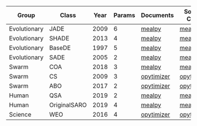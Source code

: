 | Group        | Class        | Year | Params | Documents        | Source Code      |
| ------------ | ------------ | ---- | ------ | ---------------- | ---------------- |
| Evolutionary | JADE         | 2009 | 6      | [mealpy][17]     | [mealpy][18]     |
| Evolutionary | SHADE        | 2013 | 4      | [mealpy][1]      | [mealpy][2]      |
| Evolutionary | BaseDE       | 1997 | 5      | [mealpy][11]     | [mealpy][12]     |
| Evolutionary | SADE         | 2005 | 2      | [mealpy][13]     | [mealpy][14]     |
| Swarm        | COA          | 2018 | 3      | [mealpy][5]      | [mealpy][6]      |
| Swarm        | CS           | 2009 | 3      | [opytimizer][9]  | [opytimizer][10] |
| Swarm        | ABO          | 2017 | 2      | [opytimizer][19] | [opytimizer][20] |
| Human        | QSA          | 2019 | 2      | [mealpy][7]      | [mealpy][8]      |
| Human        | OriginalSARO | 2019 | 4      | [mealpy][15]     | [mealpy][16]     |
| Science      | WEO          | 2016 | 4      | [opytimizer][3]  | [opytimizer][4]  |

[1]: https://mealpy.readthedocs.io/en/latest/pages/models/mealpy.evolutionary_based.html#module-mealpy.evolutionary_based.SHADE
[2]: https://mealpy.readthedocs.io/en/latest/_modules/mealpy/evolutionary_based/SHADE.html#L_SHADE
[3]: https://opytimizer.readthedocs.io/en/latest/api/opytimizer.optimizers.science.weo.html
[4]: https://github.com/gugarosa/opytimizer/blob/master/opytimizer/optimizers/science/weo.py
[5]: https://mealpy.readthedocs.io/en/latest/pages/models/mealpy.swarm_based.html#module-mealpy.swarm_based.COA
[6]: https://mealpy.readthedocs.io/en/latest/_modules/mealpy/swarm_based/COA.html#OriginalCOA
[7]: https://mealpy.readthedocs.io/en/latest/pages/models/mealpy.human_based.html#module-mealpy.human_based.QSA
[8]: https://mealpy.readthedocs.io/en/latest/_modules/mealpy/human_based/QSA.html#DevQSA
[9]: https://opytimizer.readthedocs.io/en/latest/api/opytimizer.optimizers.swarm.cs.html 
[10]: https://github.com/gugarosa/opytimizer/blob/master/opytimizer/optimizers/swarm/cs.py 
[11]: https://mealpy.readthedocs.io/en/latest/pages/models/mealpy.evolutionary_based.html#mealpy.evolutionary_based.DE.OriginalDE
[12]: https://mealpy.readthedocs.io/en/latest/_modules/mealpy/evolutionary_based/DE.html#OriginalDE
[13]: https://mealpy.readthedocs.io/en/latest/pages/models/mealpy.evolutionary_based.html#mealpy.evolutionary_based.DE.SADE
[14]: https://mealpy.readthedocs.io/en/latest/_modules/mealpy/evolutionary_based/DE.html#SADE
[15]: https://mealpy.readthedocs.io/en/latest/pages/models/mealpy.human_based.html#mealpy.human_based.SARO.OriginalSARO
[16]: https://mealpy.readthedocs.io/en/latest/_modules/mealpy/human_based/SARO.html#OriginalSARO
[17]: https://mealpy.readthedocs.io/en/latest/pages/models/mealpy.evolutionary_based.html#mealpy.evolutionary_based.DE.JADE
[18]: https://mealpy.readthedocs.io/en/latest/_modules/mealpy/evolutionary_based/DE.html#JADE
[19]: https://opytimizer.readthedocs.io/en/latest/api/opytimizer.optimizers.swarm.abo.html?highlight=abo
[20]: https://github.com/gugarosa/opytimizer/blob/master/opytimizer/optimizers/swarm/abo.py